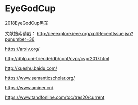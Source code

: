 # EyeGodCup
2018EyeGodCup黑车

文献搜索请戳：
http://ieeexplore.ieee.org/xpl/RecentIssue.jsp?punumber=36

https://arxiv.org/

http://dblp.uni-trier.de/db/conf/cvpr/cvpr2017.html

http://xueshu.baidu.com/

https://www.semanticscholar.org/

https://www.aminer.cn/

https://www.tandfonline.com/toc/tres20/current

